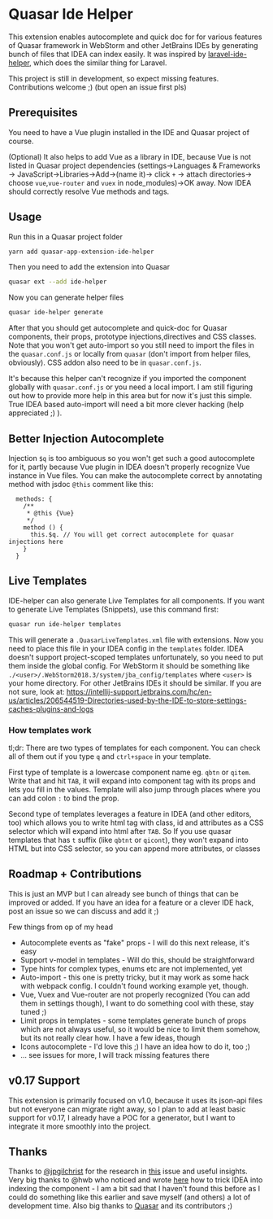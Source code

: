 # Quasar Ide Helper
This extension enables autocomplete and quick doc for for various features of Quasar framework in WebStorm and other JetBrains IDEs by generating bunch of files that IDEA can index easily. It was inspired by [laravel-ide-helper](https://github.com/barryvdh/laravel-ide-helper), which does the similar thing for Laravel.

This project is still in development, so expect missing features. Contributions welcome ;) (but open an issue first pls)

## Prerequisites
You need to have a Vue plugin installed in the IDE and Quasar project of course.

(Optional) It also helps to add Vue as a library in IDE, because Vue is not listed in Quasar project dependencies (settings->Languages & Frameworks -> JavaScript->Libraries->Add->(name it)-> click `+` -> attach directories-> choose `vue`,`vue-router` and `vuex` in node_modules)->OK away. Now IDEA should correctly resolve Vue methods and tags.

## Usage

Run this in a Quasar project folder
```bash
yarn add quasar-app-extension-ide-helper
```
Then you need to add the extension into Quasar
```bash
quasar ext --add ide-helper
```
Now you can generate helper files
```bash
quasar ide-helper generate
```
After that you should get autocomplete and quick-doc for Quasar components, their props, prototype injections,directives and CSS classes. Note that you won't get auto-import so you still need to import the files in the `quasar.conf.js` or locally from `quasar` (don't import from helper files, obviously). CSS addon also need to be in `quasar.conf.js`.

It's because this helper can't recognize if you imported the component globally with `quasar.conf.js` or you need a local import. I am still figuring out how to provide more help in this area but for now it's just this simple. True IDEA based auto-import will need a bit more clever hacking (help appreciated ;) ).

## Better Injection Autocomplete
Injection `$q` is too ambiguous so you won't get such a good autocomplete for it, partly because Vue plugin in IDEA doesn't properly recognize Vue instance in Vue files. You can make the autocomplete correct by annotating method with jsdoc `@this` comment like this:
```vue
  methods: {
    /**
     * @this {Vue}
     */
    method () {
      this.$q. // You will get correct autocomplete for quasar injections here
    }
  }
```

## Live Templates
IDE-helper can also generate Live Templates for all components. If you want to generate Live Templates (Snippets), use this command first:
```bash
quasar run ide-helper templates
```
This will generate a `.QuasarLiveTemplates.xml` file with extensions. Now you need to place this file in your IDEA config in the `templates` folder. IDEA doesn't support project-scoped templates unfortunately, so you need to put them inside the global config. For WebStorm it should be something like `./<user>/.WebStorm2018.3/system/jba_config/templates` where `<user>` is your home directory. For other JetBrains IDEs it should be similar. If you are not sure, look at: https://intellij-support.jetbrains.com/hc/en-us/articles/206544519-Directories-used-by-the-IDE-to-store-settings-caches-plugins-and-logs

### How templates work
 
tl;dr: There are two types of templates for each component. You can check all of them out if you type `q` and `ctrl+space` in your template.

First type of template is a lowercase component name eg. `qbtn` or `qitem`. Write that and hit `TAB`, it will expand into component tag with its props and lets you fill in the values. Template will also jump through places where you can add colon `:` to bind the prop.

Second type of templates leverages a feature in IDEA (and other editors, too) which allows you to write html tag with class, id and attributes as a CSS selector which will expand into html after `TAB`. So If you use quasar templates that has `t` suffix (like `qbtnt` or `qicont`), they won't expand into HTML but into CSS selector, so you can append more attributes, or classes

## Roadmap + Contributions
This is just an MVP but I can already see bunch of things that can be improved or added. If you have an idea for a feature or a clever IDE hack, post an issue so we can discuss and add it ;) 

Few things from op of my head
 - Autocomplete events as "fake" props - I will do this next release, it's easy
 - Support v-model in templates - Will do this, should be straightforward
 - Type hints for complex types, enums etc are not implemented, yet
 - Auto-import - this one is pretty tricky, but it may work as some hack with webpack config. I couldn't found working example yet, though.
 - Vue, Vuex and Vue-router are not properly recognized (You can add them in settings though), I want to do something cool with these, stay tuned ;)
 - Limit props in templates - some templates generate bunch of props which are not always useful, so it would be nice to limit them somehow, but its not really clear how. I have a few ideas, though
 - Icons autocomplete - I'd love this ;) I have an idea how to do it, too ;)
 - ... see issues for more, I will track missing features there
 
## v0.17 Support
This extension is primarily focused on v1.0, because it uses its json-api files but not everyone can migrate right away, so I plan to add at least basic support for v0.17, I already have a POC for a generator, but I want to integrate it more smoothly into the project.

## Thanks
Thanks to [@jpgilchrist](https://github.com/jpgilchrist) for the research in [this](https://github.com/quasarframework/quasar/issues/2224) issue and useful insights. Very big thanks to @hwb who noticed and wrote [here](https://forum.quasar-framework.org/topic/2322/how-to-import-quasar-components-to-use-vue-code-completion-in-intellij-idea-webstorm/2) how to trick IDEA into indexing the component - I am a bit sad that I haven't found this before as I could do something like this earlier and save myself (and others) a lot of development time. Also big thanks to [Quasar](https://github.com/quasarframework/quasar/) and its contributors ;)